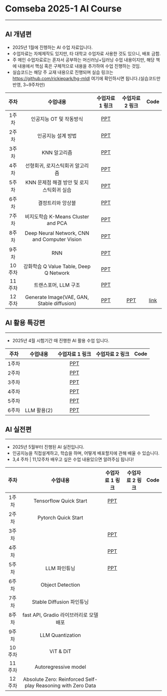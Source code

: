 # Comseba 2025-1 AI Course
--------------------------------------------

## AI 개념편

* 2025년 1월에 진헹하는 AI 수업 자료입니다.
* 수업자료는 자체제작도 있지만, 타 대학교 수업자료 사용한 것도 있으니, 배포 금함.
* 주 메인 수업자료로는 혼자서 공부하는 머신러닝+딥러닝 수업 내용이지만, 해당 책에 내용에서 핵심 혹은 구체적으로 내용을 추가하여 수업 진행하는 것임.
* 실습코드는 해당 주 교재 내용으로 진행되며 실습 링크는 https://github.com/rickiepark/hg-mldl 여기에 확인하시면 됩니다.(실습코드만 반영, 3~9주차만)

|주차|수업내용|수업자료 1 링크|수업자료 2 링크|Code|
|:---:|:---:|:---:|:---:|:---:|
|1주차|인공지능 OT 및 작동방식|[PPT](https://github.com/CSB-Songdo-International-Portfolio/2025-1_MLDL_course/blob/main/1week%20ai%20overview.pdf)|||
|2주차|인공지능 설계 방법|[PPT](https://github.com/CSB-Songdo-International-Portfolio/2025-1_MLDL_course/blob/main/2week%20ml%20types%20and%20KNN.pdf)|||
|3주차|KNN 알고리즘|[PPT](https://github.com/CSB-Songdo-International-Portfolio/2025-1_MLDL_course/blob/main/3week%20KNN%20overview.pdf)|||
|4주차|선형회귀, 로지스틱회귀 알고리즘|[PPT](https://github.com/CSB-Songdo-International-Portfolio/2025-1_MLDL_course/blob/main/4week%20linear%2Clogistic_regression.pdf)|||
|5주차|KNN 문제점 해결 방안 및 로지스틱회귀 실습|[PPT](https://github.com/CSB-Songdo-International-Portfolio/2025-1_MLDL_course/blob/main/KNN%EA%B3%BC%20%EB%A1%9C%EC%A7%80%EC%8A%A4%ED%8B%B1.pdf)|||
|6주차|결정트리와 앙상블|[PPT](https://github.com/CSB-Songdo-International-Portfolio/2025-1_MLDL_course/blob/main/%EA%B2%B0%EC%A0%95%ED%8A%B8%EB%A6%AC%EC%99%80%20%EC%95%99%EC%83%81%EB%B8%94.pdf)|||
|7주차|비지도학습 K-Means Cluster and PCA|[PPT](https://github.com/CSB-Songdo-International-Portfolio/2025-1_MLDL_course/blob/main/7week%20%EB%B9%84%EC%A7%80%EB%8F%84%ED%95%99%EC%8A%B5.pdf)|||
|8주차|Deep Neural Network, CNN and Computer Vision|[PPT](https://github.com/CSB-Songdo-International-Portfolio/2025-1_MLDL_course/blob/main/DNN%2C%20CNN%20Computer%20Vision.pdf)|||
|9주차|RNN|[PPT](https://github.com/CSB-Songdo-International-Portfolio/2025-1_MLDL_course/blob/main/RNN.pdf)|||
|10주차|강화학습 Q Value Table, Deep Q Network|[PPT](https://github.com/CSB-Songdo-International-Portfolio/2025-1_MLDL_course/blob/main/10week%20RL.pdf)|||
|11주차|트랜스포머, LLM 구조|[PPT](https://github.com/CSB-Songdo-International-Portfolio/2025-1_MLDL_course/blob/main/AI%2011%EC%A3%BC%EC%B0%A8%20LLM.pdf)|||
|12주차|Generate Image(VAE, GAN, Stable diffusion)|[PPT](https://github.com/CSB-Songdo-International-Portfolio/2025-1_MLDL_course/blob/main/AI%2012%EC%A3%BC%EC%B0%A8%20Generation%20and%20Stable%20diffusion.pdf)|[PPT](https://github.com/CSB-Songdo-International-Portfolio/2025-1_MLDL_course/blob/main/Stable%20diffusion%20Prompt%20example.pdf)|[link](https://colab.research.google.com/github/TheLastBen/fast-stable-diffusion/blob/main/fast_stable_diffusion_AUTOMATIC1111.ipynb)|

## AI 활용 특강편
--------------------------------------------
* 2025년 4월 시험기간 때 진행한 AI 활용 수업 입니다.

|주차|수업내용|수업자료 1 링크|수업자료 2 링크|Code|
|:---:|:---:|:---:|:---:|:---:|
|1주차||[PPT]()|||
|2주차||[PPT]()|||
|3주차||[PPT]()|||
|4주차||[PPT]()|||
|5주차||[PPT]()|||
|6주차|LLM 활용(2)|[PPT](https://github.com/CSB-Songdo-International-Portfolio/2025-1_MLDL_course/blob/main/LLM%20활용특강%20-%20버튜버%20만들기.pdf)|||

## AI 실전편

--------------------------------------------
* 2025년 5월부터 진행된 AI 실전입니다.
* 인공지능을 직접설계하고, 학습을 하며, 어떻게 배포할지에 관해 배울 수 있습니다.
* 3,4 주차 | 11,12주차 배우고 싶은 수업 내용있으면 알려주심 됩니다!

|주차|수업내용|수업자료 1 링크|수업자료 2 링크|Code|
|:---:|:---:|:---:|:---:|:---:|
|1주차|Tensorflow Quick Start|[PPT](https://github.com/CSB-Songdo-International-Portfolio/2025-1_MLDL_course/blob/main/AI%20실전%202주차%20-%20pytorch.pdf)|||
|2주차|Pytorch Quick Start||||
|3주차||[PPT]()|||
|4주차||[PPT]()|||
|5주차|LLM 파인튜닝|[PPT]()|||
|6주차|Object Detection||||
|7주차|Stable Diffusion 파인튜닝||||
|8주차|fast API, Gradio 라이브러리로 모델 배포||||
|9주차|LLM Quantization||||
|10주차|ViT & DiT||||
|11주차|Autoregressive model||||
|12주차|Absolute Zero: Reinforced Self-play Reasoning with Zero Data||||
